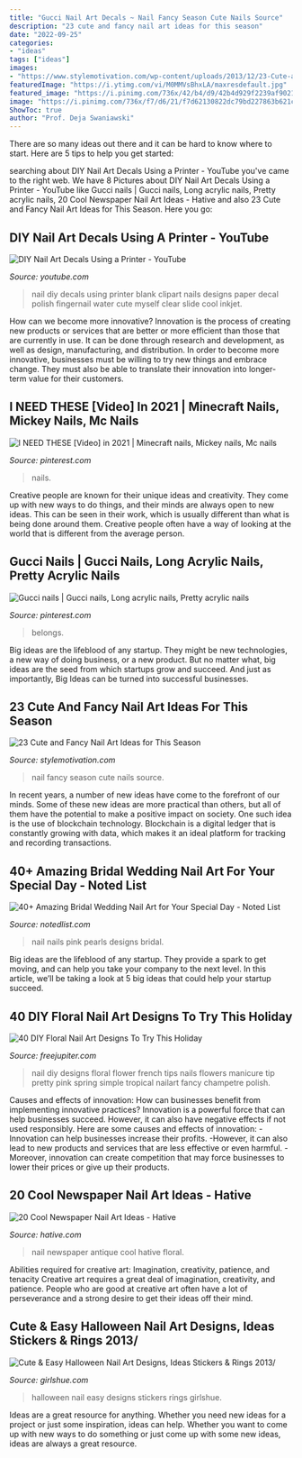 ```yaml
---
title: "Gucci Nail Art Decals ~ Nail Fancy Season Cute Nails Source"
description: "23 cute and fancy nail art ideas for this season"
date: "2022-09-25"
categories:
- "ideas"
tags: ["ideas"]
images:
- "https://www.stylemotivation.com/wp-content/uploads/2013/12/23-Cute-and-Fancy-Nail-Art-Ideas-for-This-Season-4-620x620.jpg"
featuredImage: "https://i.ytimg.com/vi/M0MMVsBhxLA/maxresdefault.jpg"
featured_image: "https://i.pinimg.com/736x/42/b4/d9/42b4d929f2239af90215c9d363220e67.jpg"
image: "https://i.pinimg.com/736x/f7/d6/21/f7d62130822dc79bd227863b621c1839.jpg"
ShowToc: true
author: "Prof. Deja Swaniawski"
---
```



There are so many ideas out there and it can be hard to know where to start. Here are 5 tips to help you get started: 

	

		
searching about DIY Nail Art Decals Using a Printer - YouTube you've came to the right web. We have 8 Pictures about DIY Nail Art Decals Using a Printer - YouTube like Gucci nails | Gucci nails, Long acrylic nails, Pretty acrylic nails, 20 Cool Newspaper Nail Art Ideas - Hative and also 23 Cute and Fancy Nail Art Ideas for This Season. Here you go:
		
    
## DIY Nail Art Decals Using A Printer - YouTube

<img loading=lazy src="https://i.ytimg.com/vi/M0MMVsBhxLA/maxresdefault.jpg" onerror="this.onerror=null;this.src='https://tse1.mm.bing.net/th?id=OIP.boEW5FXQ5jRlfA_9FcVjUAHaEK&amp;pid=15.1';" alt="DIY Nail Art Decals Using a Printer - YouTube">

_Source: youtube.com_

>nail diy decals using printer blank clipart nails designs paper decal polish fingernail water cute myself clear slide cool inkjet. 

	

How can we become more innovative?
Innovation is the process of creating new products or services that are better or more efficient than those that are currently in use. It can be done through research and development, as well as design, manufacturing, and distribution. In order to become more innovative, businesses must be willing to try new things and embrace change. They must also be able to translate their innovation into longer-term value for their customers.

    
## I NEED THESE [Video] In 2021 | Minecraft Nails, Mickey Nails, Mc Nails

<img loading=lazy src="https://i.pinimg.com/736x/42/b4/d9/42b4d929f2239af90215c9d363220e67.jpg" onerror="this.onerror=null;this.src='https://tse4.mm.bing.net/th?id=OIP.elahxmujbcOYPazIr-iZcQAAAA&amp;pid=15.1';" alt="I NEED THESE [Video] in 2021 | Minecraft nails, Mickey nails, Mc nails">

_Source: pinterest.com_

>nails. 

	

Creative people are known for their unique ideas and creativity. They come up with new ways to do things, and their minds are always open to new ideas. This can be seen in their work, which is usually different than what is being done around them. Creative people often have a way of looking at the world that is different from the average person.

    
## Gucci Nails | Gucci Nails, Long Acrylic Nails, Pretty Acrylic Nails

<img loading=lazy src="https://i.pinimg.com/736x/f7/d6/21/f7d62130822dc79bd227863b621c1839.jpg" onerror="this.onerror=null;this.src='https://tse3.mm.bing.net/th?id=OIP.vo_eYFS29lL6BS4vFFQvnQHaHZ&amp;pid=15.1';" alt="Gucci nails | Gucci nails, Long acrylic nails, Pretty acrylic nails">

_Source: pinterest.com_

>belongs. 

	

Big ideas are the lifeblood of any startup. They might be new technologies, a new way of doing business, or a new product. But no matter what, big ideas are the seed from which startups grow and succeed. And just as importantly, Big Ideas can be turned into successful businesses.

    
## 23 Cute And Fancy Nail Art Ideas For This Season

<img loading=lazy src="https://www.stylemotivation.com/wp-content/uploads/2013/12/23-Cute-and-Fancy-Nail-Art-Ideas-for-This-Season-4-620x620.jpg" onerror="this.onerror=null;this.src='https://tse4.mm.bing.net/th?id=OIP.f6gIOr_kw87l2nNiCm1pwgHaHa&amp;pid=15.1';" alt="23 Cute and Fancy Nail Art Ideas for This Season">

_Source: stylemotivation.com_

>nail fancy season cute nails source. 

	

In recent years, a number of new ideas have come to the forefront of our minds. Some of these new ideas are more practical than others, but all of them have the potential to make a positive impact on society. One such idea is the use of blockchain technology. Blockchain is a digital ledger that is constantly growing with data, which makes it an ideal platform for tracking and recording transactions.

    
## 40+ Amazing Bridal Wedding Nail Art For Your Special Day - Noted List

<img loading=lazy src="https://notedlist.com/wp-content/uploads/2015/07/wedding-nails/38-wedding-nail-art-designs.jpg" onerror="this.onerror=null;this.src='https://tse3.mm.bing.net/th?id=OIP.C7-Kcl-PH9DyDjWGPKsIHQHaKv&amp;pid=15.1';" alt="40+ Amazing Bridal Wedding Nail Art for Your Special Day - Noted List">

_Source: notedlist.com_

>nail nails pink pearls designs bridal. 

	

Big ideas are the lifeblood of any startup. They provide a spark to get moving, and can help you take your company to the next level. In this article, we’ll be taking a look at 5 big ideas that could help your startup succeed.

    
## 40 DIY Floral Nail Art Designs To Try This Holiday

<img loading=lazy src="http://www.freejupiter.com/wp-content/uploads/2016/09/diy-flower-nail-art-designs-3.jpg" onerror="this.onerror=null;this.src='https://tse4.mm.bing.net/th?id=OIP.5OX6-aSVdKaL-eXkP4x5ZAHaJy&amp;pid=15.1';" alt="40 DIY Floral Nail Art Designs To Try This Holiday">

_Source: freejupiter.com_

>nail diy designs floral flower french tips nails flowers manicure tip pretty pink spring simple tropical nailart fancy champetre polish. 

	

Causes and effects of innovation: How can businesses benefit from implementing innovative practices?
Innovation is a powerful force that can help businesses succeed. However, it can also have negative effects if not used responsibly. Here are some causes and effects of innovation: 
-Innovation can help businesses increase their profits.
-However, it can also lead to new products and services that are less effective or even harmful.
-Moreover, innovation can create competition that may force businesses to lower their prices or give up their products.

    
## 20 Cool Newspaper Nail Art Ideas - Hative

<img loading=lazy src="https://hative.com/wp-content/uploads/2014/10/newspaper-nail-art-ideas/5-vintage-antique-floral-newspaper-nail-art.jpg" onerror="this.onerror=null;this.src='https://tse2.mm.bing.net/th?id=OIP.0OSFiu0Pz6vhq-WUPQH1YgHaJo&amp;pid=15.1';" alt="20 Cool Newspaper Nail Art Ideas - Hative">

_Source: hative.com_

>nail newspaper antique cool hative floral. 

	

Abilities required for creative art: Imagination, creativity, patience, and tenacity
Creative art requires a great deal of imagination, creativity, and patience. People who are good at creative art often have a lot of perseverance and a strong desire to get their ideas off their mind.

    
## Cute &amp; Easy Halloween Nail Art Designs, Ideas Stickers &amp; Rings 2013/

<img loading=lazy src="http://girlshue.com/wp-content/uploads/2013/08/Cute-Easy-Halloween-Nail-Art-Designs-Ideas-Stickers-2013-2014-8.jpg" onerror="this.onerror=null;this.src='https://tse3.mm.bing.net/th?id=OIP.8HAXuVtvEV3uLkuVHGHuRQHaLM&amp;pid=15.1';" alt="Cute &amp; Easy Halloween Nail Art Designs, Ideas Stickers &amp; Rings 2013/">

_Source: girlshue.com_

>halloween nail easy designs stickers rings girlshue. 

	

Ideas are a great resource for anything. Whether you need new ideas for a project or just some inspiration, ideas can help. Whether you want to come up with new ways to do something or just come up with some new ideas, ideas are always a great resource.

